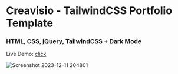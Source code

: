 # Creavisio - TailwindCSS Portfolio Template

<h3>HTML, CSS, jQuery, TailwindCSS + Dark Mode</h3>

Live Demo: [click](https://skupta12.github.io/Creavisio)

![Screenshot 2023-12-11 204801](https://github.com/skupta12/Creavisio/assets/89469062/e4a8694d-15fa-4614-a727-9aaa22bc49d5)
